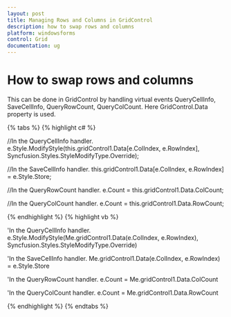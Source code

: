 ```yaml
---
layout: post
title: Managing Rows and Columns in GridControl
description: how to swap rows and columns
platform: windowsforms
control: Grid
documentation: ug
---
```


# How to swap rows and columns

This can be done in GridControl by handling virtual events QueryCellInfo, SaveCellInfo, QueryRowCount, QueryColCount. Here GridControl.Data property is used.

{% tabs %}
{% highlight c# %}

//In the QueryCellInfo handler.
e.Style.ModifyStyle(this.gridControl1.Data[e.ColIndex, e.RowIndex], Syncfusion.Styles.StyleModifyType.Override);

//In the SaveCellInfo handler.
this.gridControl1.Data[e.ColIndex, e.RowIndex] = e.Style.Store;

//In the QueryRowCount handler.
e.Count = this.gridControl1.Data.ColCount;

//In the QueryColCount handler.
e.Count = this.gridControl1.Data.RowCount;

{% endhighlight  %}
{% highlight vb %}

'In the QueryCellInfo handler.
e.Style.ModifyStyle(Me.gridControl1.Data(e.ColIndex, e.RowIndex), Syncfusion.Styles.StyleModifyType.Override)

'In the SaveCellInfo handler.
Me.gridControl1.Data(e.ColIndex, e.RowIndex) = e.Style.Store

'In the QueryRowCount handler.
e.Count = Me.gridControl1.Data.ColCount

'In the QueryColCount handler.
e.Count = Me.gridControl1.Data.RowCount

{% endhighlight  %}
{% endtabs %}